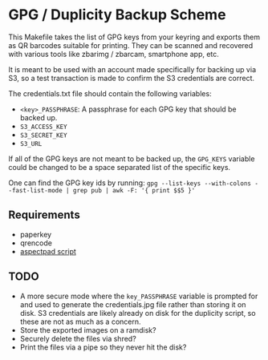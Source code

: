GPG / Duplicity Backup Scheme
=============================

This Makefile takes the list of GPG keys from your keyring and exports
them as QR barcodes suitable for printing. They can be scanned and
recovered with various tools like zbarimg / zbarcam, smartphone app,
etc.

It is meant to be used with an account made specifically for backing up via S3,
so a test transaction is made to confirm the S3 credentials are correct.

The credentials.txt file should contain the following variables:

* `<key>_PASSPHRASE`: A passphrase for each GPG key that should be backed up.
* `S3_ACCESS_KEY`
* `S3_SECRET_KEY`
* `S3_URL`

If all of the GPG keys are not meant to be backed up, the `GPG_KEYS` variable
could be changed to be a space separated list of the specific keys.

One can find the GPG key ids by running:
    `gpg --list-keys --with-colons --fast-list-mode | grep pub | awk -F: '{ print $$5 }'`

## Requirements ##

* paperkey
* qrencode
* [aspectpad script](http://www.fmwconcepts.com/imagemagick/aspectpad/index.php)

## TODO ##

* A more secure mode where the `key_PASSPHRASE` variable is prompted for and used
  to generate the credentials.jpg file rather than storing it on disk. S3
  credentials are likely already on disk for the duplicity script, so these are
  not as much as a concern.
* Store the exported images on a ramdisk?
* Securely delete the files via shred?
* Print the files via a pipe so they never hit the disk?

